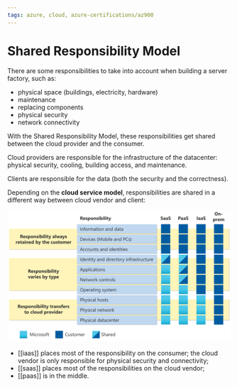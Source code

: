 ```yaml
---
tags: azure, cloud, azure-certifications/az900
---
```


# Shared Responsibility Model

There are some responsibilities to take into account when building a server factory, such as:

- physical space (buildings, electricity, hardware)
- maintenance
- replacing components
- physical security
- network connectivity

With the Shared Responsibility Model, these responsibilities get shared between the cloud provider and the consumer.

Cloud providers are responsible for the infrastructure of the datacenter: physical security, cooling, building access, and maintenance.

Clients are responsible for the data (both the security and the correctness).

Depending on the **cloud service model**, responsibilities are shared in a different way between cloud vendor and client:

![Shared Responsibility](shared-responsibility-model.svg)

- [[iaas]] places most of the responsibility on the consumer; the cloud vendor is only responsible for physical security and connectivity;
- [[saas]] places most of the responsibilities on the cloud vendor;
- [[paas]] is in the middle.
